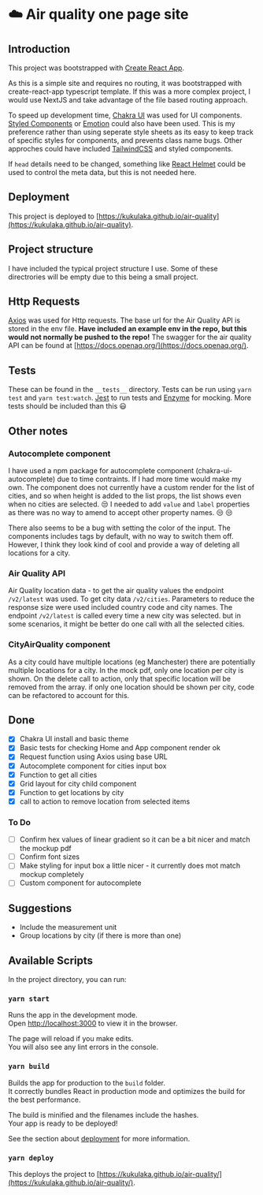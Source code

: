 # :cloud: Air quality one page site

## Introduction

This project was bootstrapped with [Create React App](https://github.com/facebook/create-react-app).

As this is a simple site and requires no routing, it was bootstrapped with create-react-app typescript template. If this was a more complex project, I would use NextJS and take advantage of the file based routing approach.

To speed up development time, [Chakra UI](https://chakra-ui.com) was used for UI components. [Styled Components](https://styled-components.com/docs/basics) or [Emotion](https://emotion.sh/docs/introduction) could also have been used. This is my preference rather than using seperate style sheets as its easy to keep track of specific styles for components, and prevents class name bugs. Other approches could have included [TailwindCSS](https://tailwindcss.com/docs/installation) and styled components.

If `head` details need to be changed, something like [React Helmet](https://github.com/nfl/react-helmet) could be used to control the meta data, but this is not needed here.

## Deployment

This project is deployed to [https://kukulaka.github.io/air-quality](https://kukulaka.github.io/air-quality).

## Project structure

I have included the typical project structure I use. Some of these directrories will be empty due to this being a small project.

## Http Requests

[Axios](https://www.npmjs.com/package/axios) was used for Http requests. The base url for the Air Quality API is stored in the env file. **Have included an example env in the repo, but this would not normally be pushed to the repo!** The swagger for the air quality API can be found at [https://docs.openaq.org/](https://docs.openaq.org/).

## Tests

These can be found in the `__tests__` directory. Tests can be run using `yarn test` and `yarn test:watch`. [Jest](https://jestjs.io/) to run tests and [Enzyme](https://enzymejs.github.io/enzyme/) for mocking. More tests should be included than this :smiley:

## Other notes

### Autocomplete component

I have used a npm package for autocomplete component (chakra-ui-autocomplete) due to time contraints. If I had more time would make my own. The component does not currently have a custom render for the list of cities, and so when height is added to the list props, the list shows even when no cities are selected. :unamused:
I needed to add `value` and `label` properties as there was no way to amend to accept other property names. :unamused: :unamused:

There also seems to be a bug with setting the color of the input. The components includes tags by default, with no way to switch them off. However, I think they look kind of cool and provide a way of deleting all locations for a city.

### Air Quality API

Air Quality location data - to get the air quality values the endpoint `/v2/latest` was used. To get city data `/v2/cities`. Parameters to reduce the response size were used included country code and city names. The endpoint `/v2/latest` is called every time a new city was selected. but in some scenarios, it might be better do one call with all the selected cities.

### CityAirQuality component

As a city could have multiple locations (eg Manchester) there are potentially multiple locations for a city. In the mock pdf, only one location per city is shown.
On the delete call to action, only that specific location will be removed from the array. if only one location should be shown per city, code can be refactored to account for this.

## Done

- [x] Chakra UI install and basic theme
- [x] Basic tests for checking Home and App component render ok
- [x] Request function using Axios using base URL
- [x] Autocomplete component for cities input box
- [x] Function to get all cities
- [x] Grid layout for city child component
- [x] Function to get locations by city
- [x] call to action to remove location from selected items

### To Do

- [ ] Confirm hex values of linear gradient so it can be a bit nicer and match the mockup pdf
- [ ] Confirm font sizes
- [ ] Make styling for input box a little nicer - it currently does mot match mockup completely
- [ ] Custom component for autocomplete

## Suggestions 
- Include the measurement unit
- Group locations by city (if there is more than one)

## Available Scripts

In the project directory, you can run:

### `yarn start`

Runs the app in the development mode.\
Open [http://localhost:3000](http://localhost:3000) to view it in the browser.

The page will reload if you make edits.\
You will also see any lint errors in the console.

### `yarn build`

Builds the app for production to the `build` folder.\
It correctly bundles React in production mode and optimizes the build for the best performance.

The build is minified and the filenames include the hashes.\
Your app is ready to be deployed!

See the section about [deployment](https://facebook.github.io/create-react-app/docs/deployment) for more information.

### `yarn deploy`

This deploys the project to [https://kukulaka.github.io/air-quality/](https://kukulaka.github.io/air-quality/).
